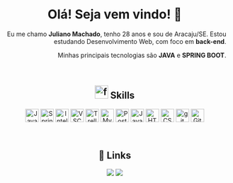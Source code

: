 <h1 align="center">Olá! Seja vem vindo! 👋</h1>

<p align="right">
Eu me chamo <strong>Juliano Machado</strong>, tenho 28 anos e sou de Aracaju/SE. Estou estudando Desenvolvimento Web, com foco em <strong>back-end</strong>.</p>
<p align="right">
  Minhas principais tecnologias são <strong>JAVA</strong> e <strong>SPRING BOOT</strong>.
  </p>

<br>
<h2 align="center"><img src="https://upload.wikimedia.org/wikipedia/commons/thumb/8/83/Circle-icons-tools.svg/512px-Circle-icons-tools.svg.png" alt="ferramentas" width="30"> Skills</h2>
<p align="center"> 
  <a href="https://www.oracle.com/java/" target="_blank" rel="noreferrer"><img src="https://raw.githubusercontent.com/danielcranney/readme-generator/main/public/icons/skills/java-colored.svg" width="30" alt="Java" /></a> 
  <a rel="stylesheet" href="https://spring.io/" target="_blank" rel="norereffer"><img src="https://cdn.jsdelivr.net/gh/devicons/devicon/icons/spring/spring-original.svg" 
    width="30" alt="Spring"/></a>   
  <a href="https://www.jetbrains.com/pt-br/idea/ target="_blank" rel="noreferrer"><img src="https://cdn.jsdelivr.net/gh/devicons/devicon/icons/intellij/intellij-plain.svg"  width="30" alt="InteliJDEA" /></a>         
  <a href="https://code.visualstudio.com/" target="_blank" rel="noreferrer"><img src="https://cdn.jsdelivr.net/gh/devicons/devicon/icons/vscode/vscode-original-wordmark.svg"  width="30" alt="VSCode" /></a>         
  <a href="https://trello.com.br/" target="_blank" rel="noreferrer"><img src="https://cdn.jsdelivr.net/gh/devicons/devicon/icons/trello/trello-plain.svg"  width="30" alt="Trello" /></a>
  <a href="https://www.mysql.com/" target="_blank" rel="noreferrer"><img src="https://raw.githubusercontent.com/danielcranney/readme-generator/main/public/icons/skills/mysql-colored.svg" width="30" alt="MySQL" /></a>            
  <a href="https://www.postgresql.org/" target="_blank" rel="noreferrer"><img src="https://cdn.jsdelivr.net/gh/devicons/devicon/icons/postgresql/postgresql-original-wordmark.svg" width="30" alt="PostgreSQL" /></a>
  <a href="https://developer.mozilla.org/pt-BR/docs/Web/JavaScript" target="_blank" rel="noreferrer"><img src="https://cdn.jsdelivr.net/gh/devicons/devicon/icons/javascript/javascript-original.svg" width="30" alt="JavaScript" /></a>
  <a href="https://developer.mozilla.org/pt-BR/docs/Web/HTML" target="_blank" rel="noreferrer"><img src="https://cdn.jsdelivr.net/gh/devicons/devicon/icons/html5/html5-original-wordmark.svg" width="30" alt="HTML" /></a>
  <a href="https://developer.mozilla.org/pt-BR/docs/Web/CSS" target="_blank" rel="noreferrer"><img src="https://cdn.jsdelivr.net/gh/devicons/devicon/icons/css3/css3-original-wordmark.svg" width="30" alt="CSS" /></a>
  <a href="https://git-scm.com/doc" target="_blank" rel="noreferrer"><img src="https://cdn.jsdelivr.net/gh/devicons/devicon/icons/git/git-original.svg" width="30" alt="git" /></a>
  <a href="https://github.com/" target="_blank" rel="noreferrer"><img src="https://cdn.jsdelivr.net/gh/devicons/devicon/icons/github/github-original.svg" width="30" alt="GitHub" /></a>          
</p>
<br>

<h2 align="center">🔗 Links </h2>
<div align="center">
<a href="https://www.linkedin.com/in/julianomachadoo/" target="_blank"><img src="https://img.shields.io/badge/-LinkedIn-%230077B5?style=for-the-badge&logo=linkedin&logoColor=white" target="_blank"></a> 
<a href = "mailto:julianomachadoo@gmail.com"><img src="https://img.shields.io/badge/Gmail-D14836?style=for-the-badge&logo=gmail&logoColor=white" target="_blank"></a>
